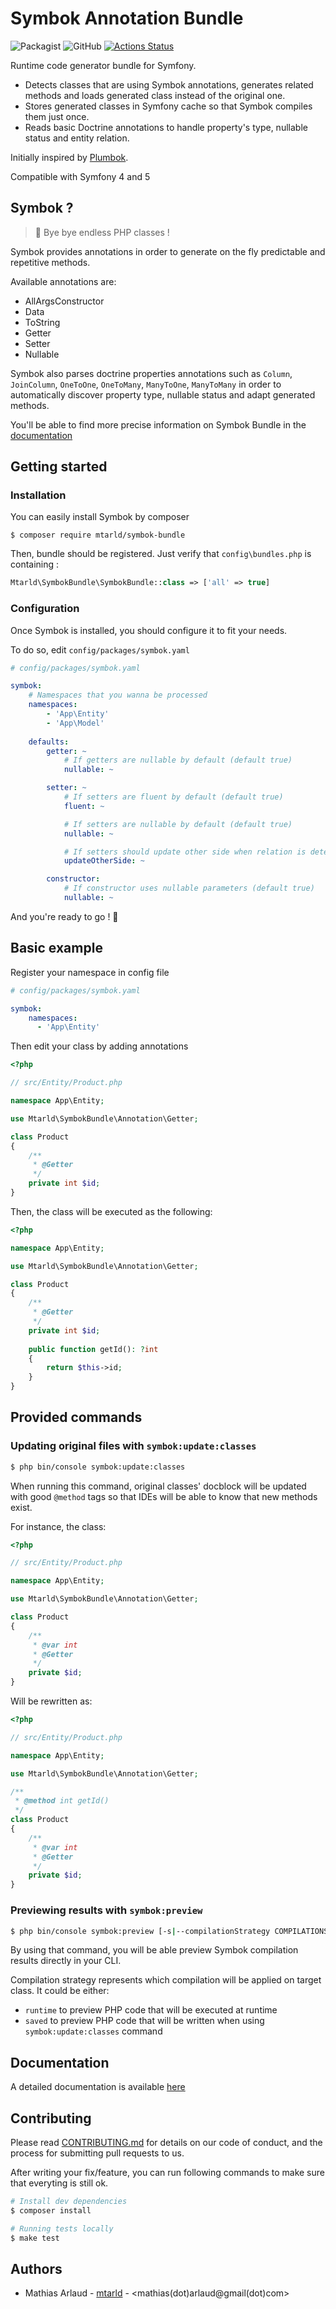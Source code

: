 # Symbok Annotation Bundle

![Packagist](https://img.shields.io/packagist/v/mtarld/symbok-bundle.svg)
![GitHub](https://img.shields.io/github/license/mtarld/symbok-bundle.svg)
[![Actions Status](https://github.com/mtarld/symbok-bundle/workflows/CI/badge.svg)](https://github.com/mtarld/symbok-bundle/actions)

Runtime code generator bundle for Symfony.

- Detects classes that are using Symbok annotations, generates related methods 
and loads generated class instead of the original one.
- Stores generated classes in Symfony cache so that Symbok compiles them just once.
- Reads basic Doctrine annotations to handle property's type, nullable status
  and entity relation.

Initially inspired by [Plumbok](https://github.com/plumbok/plumbok).

Compatible with Symfony 4 and 5

## Symbok ?
> :wave: Bye bye endless PHP classes !

Symbok provides annotations in order to generate on the fly predictable and repetitive methods.

Available annotations are:
  - AllArgsConstructor
  - Data
  - ToString
  - Getter
  - Setter
  - Nullable

Symbok also parses doctrine properties annotations such as `Column`,
`JoinColumn`, `OneToOne`, `OneToMany`, `ManyToOne`, `ManyToMany` in order to 
automatically discover property type, nullable status and adapt generated methods.

You'll be able to find more precise information on Symbok Bundle in the [documentation](src/Resources/doc/index.md)

## Getting started
### Installation
You can easily install Symbok by composer
```
$ composer require mtarld/symbok-bundle
```
Then, bundle should be registered. Just verify that `config\bundles.php` is containing :
```php
Mtarld\SymbokBundle\SymbokBundle::class => ['all' => true]
```

### Configuration
Once Symbok is installed, you should configure it to fit your needs. 

To do so, edit `config/packages/symbok.yaml`
```yaml
# config/packages/symbok.yaml

symbok:
    # Namespaces that you wanna be processed
    namespaces:
        - 'App\Entity'
        - 'App\Model'
        
    defaults:
        getter: ~
            # If getters are nullable by default (default true)
            nullable: ~

        setter: ~
            # If setters are fluent by default (default true)
            fluent: ~

            # If setters are nullable by default (default true)
            nullable: ~

            # If setters should update other side when relation is detected (default true)
            updateOtherSide: ~

        constructor:
            # If constructor uses nullable parameters (default true)
            nullable: ~
```
And you're ready to go ! :rocket:

## Basic example
Register your namespace in config file
```yaml
# config/packages/symbok.yaml

symbok:
    namespaces:
      - 'App\Entity'
```
Then edit your class by adding annotations
```php
<?php

// src/Entity/Product.php

namespace App\Entity;

use Mtarld\SymbokBundle\Annotation\Getter;

class Product
{
    /**
     * @Getter
     */
    private int $id;
}
```

Then, the class will be executed as the following:
```php
<?php

namespace App\Entity;

use Mtarld\SymbokBundle\Annotation\Getter;

class Product
{
    /**
     * @Getter
     */
    private int $id;
    
    public function getId(): ?int
    {
        return $this->id;
    }
}
```

## Provided commands
### Updating original files with `symbok:update:classes`
``` bash
$ php bin/console symbok:update:classes
```

When running this command, original classes' docblock will be updated with
good `@method` tags so that IDEs will be able to know that new methods exist.

For instance, the class:
```php
<?php

// src/Entity/Product.php

namespace App\Entity;

use Mtarld\SymbokBundle\Annotation\Getter;

class Product
{
    /**
     * @var int
     * @Getter
     */
    private $id;
}
```

Will be rewritten as:
```php
<?php

// src/Entity/Product.php

namespace App\Entity;

use Mtarld\SymbokBundle\Annotation\Getter;

/**
 * @method int getId()
 */
class Product
{
    /**
     * @var int
     * @Getter
     */
    private $id;
}
```

### Previewing results with `symbok:preview`

``` bash
$ php bin/console symbok:preview [-s|--compilationStrategy COMPILATIONSTRATEGY] <class path>
```

By using that command, you will be able preview Symbok compilation results
directly in your CLI.

Compilation strategy represents which compilation will be applied on target
class. It could be either:
- `runtime` to preview PHP code that will be executed at runtime
- `saved` to preview PHP code that will be written when using
  `symbok:update:classes` command

## Documentation
A detailed documentation is available [here](src/Resources/doc/index.md)

## Contributing
Please read [CONTRIBUTING.md](CONTRIBUTING.md) for details on our code of conduct, and the process for submitting pull requests to us.

After writing your fix/feature, you can run following commands to make sure that everyting is still ok.

```bash
# Install dev dependencies
$ composer install

# Running tests locally
$ make test

```

## Authors
 - Mathias Arlaud - [mtarld](https://github.com/mtarld) - <mathias(dot)arlaud@gmail(dot)com>
